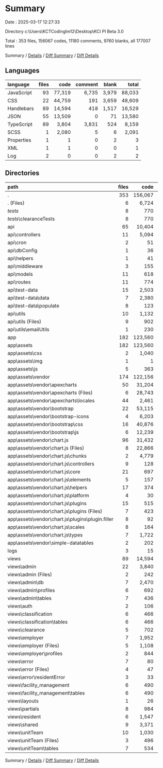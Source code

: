 # Summary

Date : 2025-03-17 12:27:33

Directory c:\\Users\\KCTCodingIm12\\Desktop\\KCI PI Beta 3.0

Total : 353 files,  156067 codes, 11180 comments, 9760 blanks, all 177007 lines

Summary / [Details](details.md) / [Diff Summary](diff.md) / [Diff Details](diff-details.md)

## Languages
| language | files | code | comment | blank | total |
| :--- | ---: | ---: | ---: | ---: | ---: |
| JavaScript | 93 | 77,319 | 6,735 | 3,979 | 88,033 |
| CSS | 22 | 44,759 | 191 | 3,659 | 48,609 |
| Handlebars | 89 | 14,594 | 418 | 1,517 | 16,529 |
| JSON | 55 | 13,509 | 0 | 71 | 13,580 |
| TypeScript | 89 | 3,804 | 3,831 | 524 | 8,159 |
| SCSS | 1 | 2,080 | 5 | 6 | 2,091 |
| Properties | 1 | 1 | 0 | 2 | 3 |
| XML | 1 | 1 | 0 | 0 | 1 |
| Log | 2 | 0 | 0 | 2 | 2 |

## Directories
| path | files | code | comment | blank | total |
| :--- | ---: | ---: | ---: | ---: | ---: |
| . | 353 | 156,067 | 11,180 | 9,760 | 177,007 |
| . (Files) | 6 | 6,724 | 25 | 32 | 6,781 |
| _tests_ | 8 | 770 | 80 | 154 | 1,004 |
| _tests_\\clearanceTests | 8 | 770 | 80 | 154 | 1,004 |
| api | 65 | 10,404 | 680 | 1,219 | 12,303 |
| api\\controllers | 11 | 5,094 | 420 | 684 | 6,198 |
| api\\cron | 2 | 51 | 6 | 16 | 73 |
| api\\dbConfig | 1 | 36 | 43 | 14 | 93 |
| api\\helpers | 1 | 41 | 4 | 10 | 55 |
| api\\middleware | 3 | 155 | 16 | 23 | 194 |
| api\\models | 11 | 618 | 14 | 63 | 695 |
| api\\routes | 11 | 774 | 63 | 183 | 1,020 |
| api\\test-data | 15 | 2,503 | 13 | 45 | 2,561 |
| api\\test-data\\data | 7 | 2,380 | 0 | 26 | 2,406 |
| api\\test-data\\populate | 8 | 123 | 13 | 19 | 155 |
| api\\utils | 10 | 1,132 | 101 | 181 | 1,414 |
| api\\utils (Files) | 9 | 902 | 95 | 147 | 1,144 |
| api\\utils\\emailUtils | 1 | 230 | 6 | 34 | 270 |
| app | 182 | 123,560 | 9,977 | 6,836 | 140,373 |
| app\\assets | 182 | 123,560 | 9,977 | 6,836 | 140,373 |
| app\\assets\\css | 2 | 1,040 | 66 | 206 | 1,312 |
| app\\assets\\img | 1 | 1 | 0 | 0 | 1 |
| app\\assets\\js | 5 | 363 | 171 | 67 | 601 |
| app\\assets\\vendor | 174 | 122,156 | 9,740 | 6,563 | 138,459 |
| app\\assets\\vendor\\apexcharts | 50 | 31,204 | 2,976 | 1,312 | 35,492 |
| app\\assets\\vendor\\apexcharts (Files) | 6 | 28,743 | 2,976 | 1,269 | 32,988 |
| app\\assets\\vendor\\apexcharts\\locales | 44 | 2,461 | 0 | 43 | 2,504 |
| app\\assets\\vendor\\bootstrap | 22 | 53,115 | 1,949 | 4,505 | 59,569 |
| app\\assets\\vendor\\bootstrap-icons | 4 | 6,203 | 14 | 10 | 6,227 |
| app\\assets\\vendor\\bootstrap\\css | 16 | 40,876 | 114 | 3,300 | 44,290 |
| app\\assets\\vendor\\bootstrap\\js | 6 | 12,239 | 1,835 | 1,205 | 15,279 |
| app\\assets\\vendor\\chart.js | 96 | 31,432 | 4,799 | 697 | 36,928 |
| app\\assets\\vendor\\chart.js (Files) | 8 | 22,866 | 176 | 131 | 23,173 |
| app\\assets\\vendor\\chart.js\\chunks | 2 | 4,779 | 802 | 45 | 5,626 |
| app\\assets\\vendor\\chart.js\\controllers | 9 | 128 | 131 | 9 | 268 |
| app\\assets\\vendor\\chart.js\\core | 21 | 697 | 976 | 21 | 1,694 |
| app\\assets\\vendor\\chart.js\\elements | 5 | 157 | 55 | 5 | 217 |
| app\\assets\\vendor\\chart.js\\helpers | 17 | 374 | 452 | 17 | 843 |
| app\\assets\\vendor\\chart.js\\platform | 4 | 30 | 67 | 4 | 101 |
| app\\assets\\vendor\\chart.js\\plugins | 15 | 515 | 131 | 15 | 661 |
| app\\assets\\vendor\\chart.js\\plugins (Files) | 7 | 423 | 95 | 7 | 525 |
| app\\assets\\vendor\\chart.js\\plugins\\plugin.filler | 8 | 92 | 36 | 8 | 136 |
| app\\assets\\vendor\\chart.js\\scales | 8 | 164 | 150 | 8 | 322 |
| app\\assets\\vendor\\chart.js\\types | 7 | 1,722 | 1,859 | 442 | 4,023 |
| app\\assets\\vendor\\simple-datatables | 2 | 202 | 2 | 39 | 243 |
| logs | 3 | 15 | 0 | 2 | 17 |
| views | 89 | 14,594 | 418 | 1,517 | 16,529 |
| views\\admin | 22 | 3,840 | 129 | 316 | 4,285 |
| views\\admin (Files) | 2 | 242 | 2 | 33 | 277 |
| views\\admin\\db | 7 | 2,470 | 110 | 151 | 2,731 |
| views\\admin\\profiles | 6 | 692 | 17 | 94 | 803 |
| views\\admin\\tables | 7 | 436 | 0 | 38 | 474 |
| views\\auth | 2 | 106 | 0 | 16 | 122 |
| views\\classification | 6 | 466 | 3 | 71 | 540 |
| views\\classification\\tables | 6 | 466 | 3 | 71 | 540 |
| views\\clearance | 5 | 702 | 44 | 99 | 845 |
| views\\employer | 7 | 1,952 | 59 | 173 | 2,184 |
| views\\employer (Files) | 5 | 1,108 | 23 | 100 | 1,231 |
| views\\employer\\profiles | 2 | 844 | 36 | 73 | 953 |
| views\\error | 7 | 80 | 0 | 22 | 102 |
| views\\error (Files) | 4 | 47 | 0 | 13 | 60 |
| views\\error\\residentError | 3 | 33 | 0 | 9 | 42 |
| views\\facility_management | 6 | 490 | 3 | 90 | 583 |
| views\\facility_management\\tables | 6 | 490 | 3 | 90 | 583 |
| views\\layouts | 1 | 26 | 6 | 13 | 45 |
| views\\partials | 8 | 984 | 1 | 68 | 1,053 |
| views\\resident | 6 | 1,547 | 66 | 128 | 1,741 |
| views\\shared | 9 | 3,371 | 72 | 338 | 3,781 |
| views\\unitTeam | 10 | 1,030 | 35 | 183 | 1,248 |
| views\\unitTeam (Files) | 3 | 496 | 32 | 79 | 607 |
| views\\unitTeam\\tables | 7 | 534 | 3 | 104 | 641 |

Summary / [Details](details.md) / [Diff Summary](diff.md) / [Diff Details](diff-details.md)